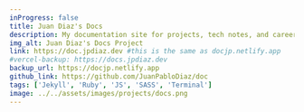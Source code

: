 ```yaml
---
inProgress: false
title: Juan Diaz's Docs
description: My documentation site for projects, tech notes, and career advancement.
img_alt: Juan Diaz's Docs Project
link: https://doc.jpdiaz.dev #this is the same as docjp.netlify.app
#vercel-backup: https://docs.jpdiaz.dev
backup_url: https://docjp.netlify.app
github_link: https://github.com/JuanPabloDiaz/doc
tags: ['Jekyll', 'Ruby', 'JS', 'SASS', 'Terminal']
image: ../../assets/images/projects/docs.png
---
```

